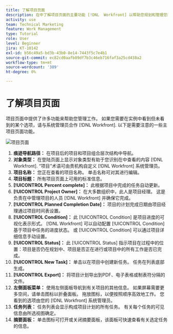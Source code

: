 ```yaml
---
title: 了解项目页面
description: 在中了解项目页面的主要功能 [!DNL  Workfront] 以帮助您规划和管理您的项目。
activity: use
team: Technical Marketing
feature: Work Management
type: Tutorial
role: User
level: Beginner
jira: KT-10142
exl-id: b56c49a5-bd3b-43b0-8e14-7443f5c7e4b1
source-git-commit: ec82cd0aafb89df7b3c46eb716faf3a25cd438a2
workflow-type: tm+mt
source-wordcount: '389'
ht-degree: 0%

---
```


# 了解项目页面

项目页面中提供了许多功能来帮助您管理工作。 如果您需要在实例中看到但未看到的某个选项，请与系统管理员合作 [!DNL Workfront]. 以下是需要注意的一些主项目页面功能。

![项目页面](assets/project-page-graphic-for-planner.png)

1. **痕迹导航路径：** 在项目后的项目和项目组合层次结构中导航。
2. **对象类型：** 在登陆页面上显示对象类型有助于您识别在中查看的内容 [!DNL Workfront]. “项目”术语可由贵机构自定义 [!DNL Workfront] 系统管理员。
3. **项目名称：** 您正在查看的项目名称。 单击名称可对其进行编辑。
4. **项目标题：** 所有项目页面上可用的标准信息。
5. **[!UICONTROL Percent complete]：** 此根据项目中完成的任务自动更新。
6. **[!UICONTROL Project Owner]：** 在大多数组织中，此人是项目经理。 这是负责在中管理项目的人员 [!DNL Workfront] 并确保它完成。
7. **[!UICONTROL Planned Completion Date]：** 项目的计划完成日期由项目经理通过项目时间表设置。
8. **[!UICONTROL Condition]：** 此 [!UICONTROL Condition] 是项目进度的可视化表示形式。 [!DNL Workfront] 可以自动配置 [!UICONTROL Condition] 基于项目中任务的进度状态。 或 [!UICONTROL Condition] 可以通过项目详细信息手动设置。
9. **[!UICONTROL Status]：** 此 [!UICONTROL Status] 指示项目在过程中的位置：项目是否仍在规划中、项目是否正在进行或项目中的所有工作是否已完成。
10. **[!UICONTROL New Task]：** 单击以在项目中创建新任务。 任务在列表底部生成。
11. **[!UICONTROL Export]：** 将项目计划导出到PDF、电子表格或制表符分隔的文件。
12. **左侧面板菜单：** 使用左侧面板导航到有关项目的其他信息。 如果屏幕需要更多空间，请单击图标以折叠面板。 拖放图标，以便按照顺序高效地工作。 您看到的选项由您的 [!DNL Workfront] 系统管理员。
13. **任务列表：** 任务列表会显示构成项目计划的所有任务。 有关每个任务的可见信息由所选视图确定。
14. **摘要面板：** 单击图标可打开或关闭摘要面板，该面板可快速查看有关选定任务的信息。
